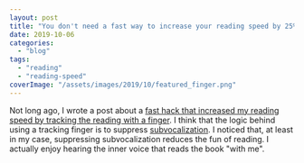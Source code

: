 ```yaml
---
layout: post
title: "You don't need a fast way to increase your reading speed by 25%. Or, don't suppress subvocalization"
date: 2019-10-06
categories: 
  - "blog"
tags: 
  - "reading"
  - "reading-speed"
coverImage: "/assets/images/2019/10/featured_finger.png"
---
```


Not long ago, I wrote a post about a [fast hack that increased my reading speed by tracking the reading with a finger](https://gorelik.net/2019/09/19/a-fast-way-to-increase-your-reading-speed-by-25/). I think that the logic behind using a tracking finger is to suppress [subvocalization](https://en.wikipedia.org/wiki/Subvocalization). I noticed that, at least in my case, suppressing subvocalization reduces the fun of reading. I actually enjoy hearing the inner voice that reads the book "with me".
